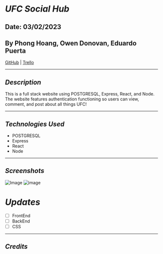 # **_UFC Social Hub_**

## Date: 03/02/2023

## By Phong Hoang, Owen Donovan, Eduardo Puerta

[GitHub](https://github.com/hoang-p6/UFC-Website-FrontEnd) | [Trello](https://trello.com/b/pF9iiQC0/ufc-website)

---

## **_Description_**

This is a full stack website using POSTGRESQL, Express, React, and Node. The website features authentication functioning so users can view, comment, and post about all things UFC!

---

## **_Technologies Used_**

- POSTGRESQL
- Express
- React
- Node

---

## **_Screenshots_**

![Image]()
![image]()

# **_Updates_**

- [ ] FrontEnd
- [ ] BackEnd
- [ ] CSS

---

## _Credits_
